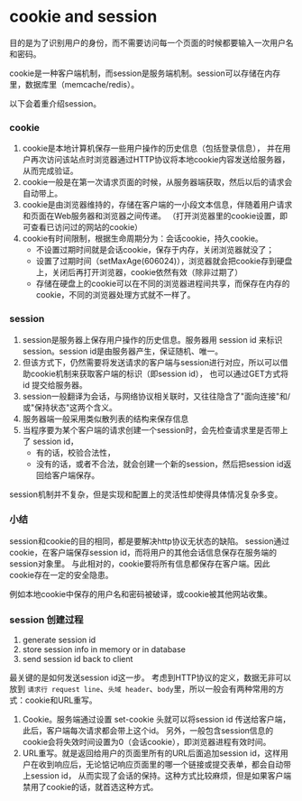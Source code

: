 # cookie and session

目的是为了识别用户的身份，而不需要访问每一个页面的时候都要输入一次用户名和密码。

cookie是一种客户端机制，而session是服务端机制。session可以存储在内存里，数据库里（memcache/redis）。

以下会着重介绍session。
### cookie
1. cookie是本地计算机保存一些用户操作的历史信息（包括登录信息），
并在用户再次访问该站点时浏览器通过HTTP协议将本地cookie内容发送给服务器，从而完成验证。
2. cookie一般是在第一次请求页面的时候，从服务器端获取，然后以后的请求会自动带上。
3. cookie是由浏览器维持的，存储在客户端的一小段文本信息，伴随着用户请求和页面在Web服务器和浏览器之间传递。
（打开浏览器里的cookie设置，即可查看已访问过的网站的cookie）
4. cookie有时间限制，根据生命周期分为：会话cookie，持久cookie。
    * 不设置过期时间就是会话cookie，保存于内存，关闭浏览器就没了；
    * 设置了过期时间（setMaxAge(606024)），浏览器就会把cookie存到硬盘上，关闭后再打开浏览器，cookie依然有效（除非过期了）
    * 存储在硬盘上的cookie可以在不同的浏览器进程间共享，而保存在内存的cookie，不同的浏览器处理方式就不一样了。


### session
1. session是服务器上保存用户操作的历史信息。服务器用 session id 来标识session。session id是由服务器产生，保证随机、唯一。
2. 但该方式下，仍然需要将发送请求的客户端与session进行对应，所以可以借助cookie机制来获取客户端的标识（即session id），
也可以通过GET方式将 id 提交给服务器。
3. session一般翻译为会话，与网络协议相关联时，又往往隐含了"面向连接"和/或"保持状态"这两个含义。
4. 服务器端一般采用类似散列表的结构来保存信息
5. 当程序要为某个客户端的请求创建一个session时，会先检查请求里是否带上了 session id，
    * 有的话，校验合法性，
    * 没有的话，或者不合法，就会创建一个新的session，然后把session id返回给客户端保存。

session机制并不复杂，但是实现和配置上的灵活性却使得具体情况复杂多变。

### 小结
session和cookie的目的相同，都是要解决http协议无状态的缺陷。
session通过cookie，在客户端保存session id，而将用户的其他会话信息保存在服务端的session对象里。
与此相对的，cookie要将所有信息都保存在客户端。因此cookie存在一定的安全隐患。

例如本地cookie中保存的用户名和密码被破译，或cookie被其他网站收集。


### session 创建过程
1. generate session id
2. store session info in memory or in database
3. send session id back to client

最关键的是如何发送session id这一步。
考虑到HTTP协议的定义，数据无非可以放到 `请求行 request line`、`头域 header`、`body`里，所以一般会有两种常用的方式：cookie和URL重写。
1. Cookie。服务端通过设置 set-cookie 头就可以将session id 传送给客户端，此后，客户端每次请求都会带上这个id。
另外，一般包含session信息的cookie会将失效时间设置为0（会话cookie），即浏览器进程有效时间。
2. URL重写。就是返回给用户的页面里所有的URL后面追加session id，这样用户在收到响应后，无论惦记响应页面里的哪一个链接或提交表单，都会自动带上session id，
从而实现了会话的保持。这种方式比较麻烦，但是如果客户端禁用了cookie的话，就首选这种方式。


